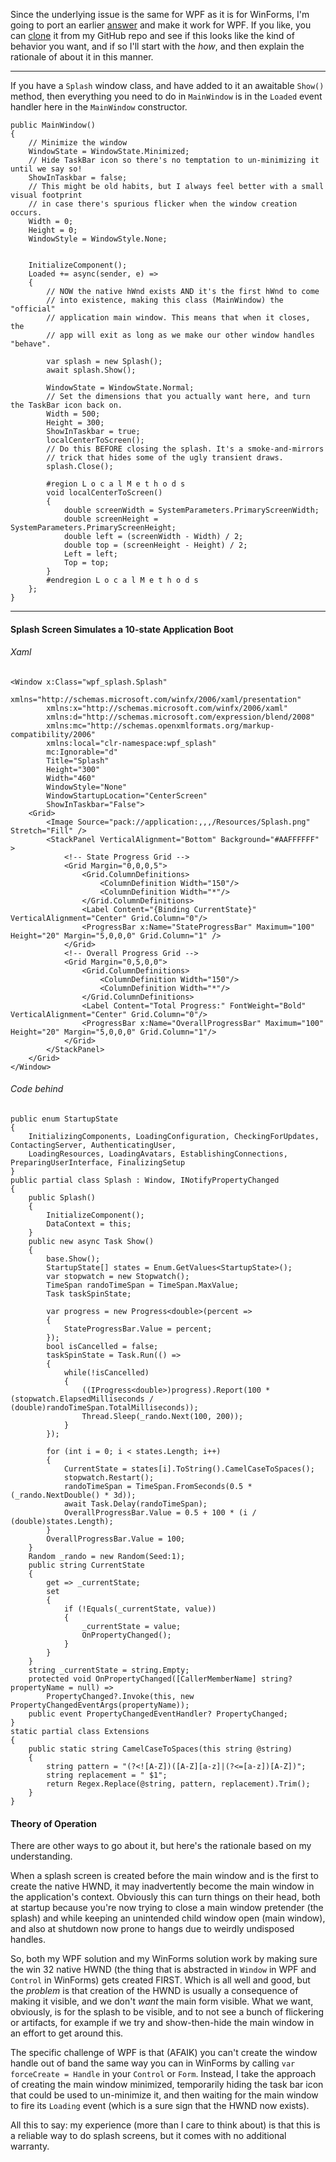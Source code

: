 Since the underlying issue is the same for WPF as it is for WinForms, I'm going to port an earlier [answer](https://stackoverflow.com/a/75534137/5438626) and make it work for WPF. If you like, you can [clone](https://github.com/IVSoftware/wpf-splash.git) it from my GitHub repo and see if this looks like the kind of behavior you want, and if so I'll start with the _how_, and then explain the rationale of about it in this manner.

___

If you have a `Splash` window class, and have added to it an awaitable `Show()` method, then everything you need to do in `MainWindow` is in the `Loaded` event handler here in the `MainWindow` constructor. 

```
public MainWindow()
{
    // Minimize the window
    WindowState = WindowState.Minimized;
    // Hide TaskBar icon so there's no temptation to un-minimizing it until we say so! 
    ShowInTaskbar = false;
    // This might be old habits, but I always feel better with a small visual footprint 
    // in case there's spurious flicker when the window creation occurs.
    Width = 0;
    Height = 0;
    WindowStyle = WindowStyle.None;


    InitializeComponent();
    Loaded += async(sender, e) =>
    {
        // NOW the native hWnd exists AND it's the first hWnd to come
        // into existence, making this class (MainWindow) the "official"
        // application main window. This means that when it closes, the
        // app will exit as long as we make our other window handles "behave".

        var splash = new Splash();
        await splash.Show();

        WindowState = WindowState.Normal;
        // Set the dimensions that you actually want here, and turn the TaskBar icon back on.
        Width = 500;
        Height = 300;
        ShowInTaskbar = true;
        localCenterToScreen();
        // Do this BEFORE closing the splash. It's a smoke-and-mirrors
        // trick that hides some of the ugly transient draws.
        splash.Close();

        #region L o c a l M e t h o d s
        void localCenterToScreen()
        {
            double screenWidth = SystemParameters.PrimaryScreenWidth;
            double screenHeight = SystemParameters.PrimaryScreenHeight;
            double left = (screenWidth - Width) / 2;
            double top = (screenHeight - Height) / 2;
            Left = left;
            Top = top;
        }
        #endregion L o c a l M e t h o d s
    };
}
```

____

#### Splash Screen Simulates a 10-state Application Boot

###### Xaml

```
<Window x:Class="wpf_splash.Splash"
        xmlns="http://schemas.microsoft.com/winfx/2006/xaml/presentation"
        xmlns:x="http://schemas.microsoft.com/winfx/2006/xaml"
        xmlns:d="http://schemas.microsoft.com/expression/blend/2008"
        xmlns:mc="http://schemas.openxmlformats.org/markup-compatibility/2006"
        xmlns:local="clr-namespace:wpf_splash"
        mc:Ignorable="d"
        Title="Splash"
        Height="300" 
        Width="460"
        WindowStyle="None"
        WindowStartupLocation="CenterScreen"
        ShowInTaskbar="False">
    <Grid>
        <Image Source="pack://application:,,,/Resources/Splash.png" Stretch="Fill" />
        <StackPanel VerticalAlignment="Bottom" Background="#AAFFFFFF" >
            <!-- State Progress Grid -->
            <Grid Margin="0,0,0,5">
                <Grid.ColumnDefinitions>
                    <ColumnDefinition Width="150"/>
                    <ColumnDefinition Width="*"/>
                </Grid.ColumnDefinitions>
                <Label Content="{Binding CurrentState}"  VerticalAlignment="Center" Grid.Column="0"/>
                <ProgressBar x:Name="StateProgressBar" Maximum="100" Height="20" Margin="5,0,0,0" Grid.Column="1" />
            </Grid>
            <!-- Overall Progress Grid -->
            <Grid Margin="0,5,0,0">
                <Grid.ColumnDefinitions>
                    <ColumnDefinition Width="150"/>
                    <ColumnDefinition Width="*"/>
                </Grid.ColumnDefinitions>
                <Label Content="Total Progress:" FontWeight="Bold" VerticalAlignment="Center" Grid.Column="0"/>
                <ProgressBar x:Name="OverallProgressBar" Maximum="100" Height="20" Margin="5,0,0,0" Grid.Column="1"/>
            </Grid>
        </StackPanel>
    </Grid>
</Window>
```
###### Code behind

```
public enum StartupState
{
    InitializingComponents, LoadingConfiguration, CheckingForUpdates, ContactingServer, AuthenticatingUser, 
    LoadingResources, LoadingAvatars, EstablishingConnections, PreparingUserInterface, FinalizingSetup
}
public partial class Splash : Window, INotifyPropertyChanged
{
    public Splash()
    {
        InitializeComponent();
        DataContext = this;
    }
    public new async Task Show()
    {
        base.Show();
        StartupState[] states = Enum.GetValues<StartupState>();
        var stopwatch = new Stopwatch();
        TimeSpan randoTimeSpan = TimeSpan.MaxValue;
        Task taskSpinState;

        var progress = new Progress<double>(percent =>
        {
            StateProgressBar.Value = percent;
        });
        bool isCancelled = false;
        taskSpinState = Task.Run(() =>
        {
            while(!isCancelled)
            {
                ((IProgress<double>)progress).Report(100 * (stopwatch.ElapsedMilliseconds / (double)randoTimeSpan.TotalMilliseconds));
                Thread.Sleep(_rando.Next(100, 200));
            }
        });

        for (int i = 0; i < states.Length; i++)
        {
            CurrentState = states[i].ToString().CamelCaseToSpaces();
            stopwatch.Restart();
            randoTimeSpan = TimeSpan.FromSeconds(0.5 * (_rando.NextDouble() * 3d)); 
            await Task.Delay(randoTimeSpan);
            OverallProgressBar.Value = 0.5 + 100 * (i / (double)states.Length);
        }
        OverallProgressBar.Value = 100;
    }
    Random _rando = new Random(Seed:1);
    public string CurrentState
    {
        get => _currentState;
        set
        {
            if (!Equals(_currentState, value))
            {
                _currentState = value;
                OnPropertyChanged();
            }
        }
    }
    string _currentState = string.Empty;
    protected void OnPropertyChanged([CallerMemberName] string? propertyName = null) =>
        PropertyChanged?.Invoke(this, new PropertyChangedEventArgs(propertyName));
    public event PropertyChangedEventHandler? PropertyChanged;
}
static partial class Extensions
{
    public static string CamelCaseToSpaces(this string @string)
    {
        string pattern = "(?<![A-Z])([A-Z][a-z]|(?<=[a-z])[A-Z])";
        string replacement = " $1";
        return Regex.Replace(@string, pattern, replacement).Trim();
    }
}
```

#### Theory of Operation

There are other ways to go about it, but here's the rationale based on my understanding.

When a splash screen is created before the main window and is the first to create the native HWND, it may inadvertently become the main window in the application's context. Obviously this can turn things on their head, both at startup because you're now trying to close a main window pretender (the splash) and while keeping an unintended child window open (main window), and also at shutdown now prone to hangs due to weirdly undisposed handles.

So, both my WPF solution and my WinForms solution work by making sure the win 32 native HWND (the thing that is abstracted in `Window` in WPF and `Control` in WinForms) gets created FIRST. Which is all well and good, but the _problem_ is that creation of the HWND is usually a consequence of making it visible, and we don't _want_ the main form visible. What we want, obviously, is for the splash to be visible, and to not see a bunch of flickering or artifacts, for example if we try and show-then-hide the main window in an effort to get around this.

The specific challenge of WPF is that (AFAIK) you can't create the window handle out of band the same way you can in WinForms by calling `var forceCreate = Handle` in your `Control` or `Form`. Instead, I take the approach of creating the main window minimized, temporarily hiding the task bar icon that could be used to un-minimize it, and then waiting for the main window to fire its `Loading` event (which is a sure sign that the HWND now exists).

All this to say: my experience (more than I care to think about) is that this is a reliable way to do splash screens, but it comes with no additional warranty.